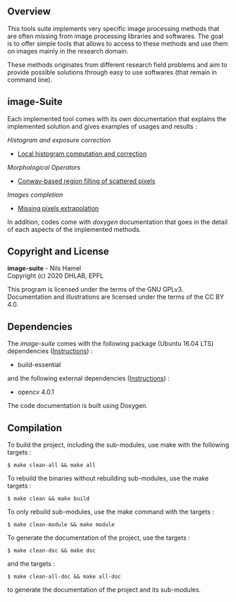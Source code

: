 ## Overview

This tools suite implements very specific image processing methods that are often missing from image processing libraries and softwares. The goal is to offer simple tools that allows to access to these methods and use them on images mainly in the research domain.

These methods originates from different research field problems and aim to provide possible solutions through easy to use softwares (that remain in command line).

## image-Suite

Each implemented tool comes with its own documentation that explains the implemented solution and gives examples of usages and results :

_Histogram and exposure correction_

* [Local histogram computation and correction](src/image-adaptative-histogram)

_Morphological Operators_

* [Conway-based region filling of scattered pixels](src/image-morphological-conway)

_Images completion_

* [Missing pixels extrapolation](src/image-missing-pixel)

In addition, codes come with _doxygen_ documentation that goes in the detail of each aspects of the implemented methods.

## Copyright and License

**image-suite** - Nils Hamel <br >
Copyright (c) 2020 DHLAB, EPFL

This program is licensed under the terms of the GNU GPLv3. Documentation and illustrations are licensed under the terms of the CC BY 4.0.

## Dependencies

The _image-suite_ comes with the following package (Ubuntu 16.04 LTS) dependencies ([Instructions](DEPEND.md)) :

* build-essential

and the following external dependencies ([Instructions](DEPEND.md)) :

 * opencv 4.0.1

The code documentation is built using Doxygen.

## Compilation

To build the project, including the sub-modules, use make with the following targets :

    $ make clean-all && make all

To rebuild the binaries without rebuilding sub-modules, use the make targets :

    $ make clean && make build

To only rebuild sub-modules, use the make command with the targets :

    $ make clean-module && make module

To generate the documentation of the project, use the targets :

    $ make clean-doc && make doc

and the targets :

    $ make clean-all-doc && make all-doc

to generate the documentation of the project and its sub-modules.
